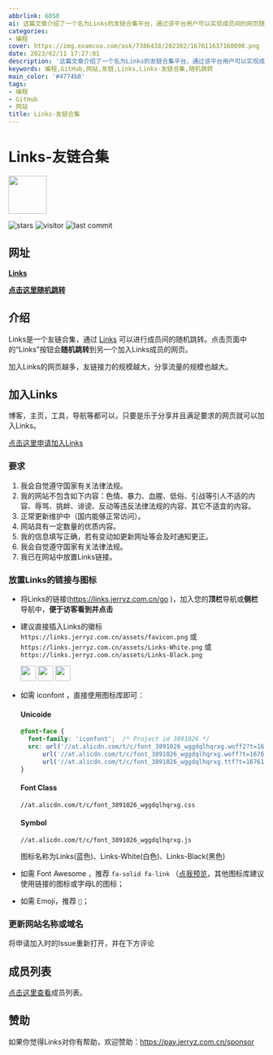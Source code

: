```yaml
---
abbrlink: 6050
ai: 这篇文章介绍了一个名为Links的友链合集平台，通过该平台用户可以实现成员间的网页随机跳转，以增加友链接力和分享流量。文章详细阐述了如何加入Links，包括提交申请的链接、加入的要求、如何在网站中放置Links链接与图标，并提供了具体的代码和图标资源。同时，还提到了如何更新网站名称或域名，并邀请读者查看成员列表。最后，文章提供了赞助链接，鼓励对Links感兴趣或受益的用户提供赞助支持。
categories:
- 编程
cover: https://img.examcoo.com/ask/7386438/202302/167611637160090.png
date: 2023/02/11 17:27:01
description: '这篇文章介绍了一个名为Links的友链合集平台，通过该平台用户可以实现成员间的网页随机跳转，以增加友链接力和分享流量。文章详细阐述了如何加入Links，包括提交申请的链接、加入的要求、如何在网站中放置Links链接与图标，并提供了具体的代码和图标资源。同时，还提到了如何更新网站名称或域名，并邀请读者查看成员列表。最后，文章提供了赞助链接，鼓励对Links感兴趣或受益的用户提供赞助支持。'
keywords: 编程,GitHub,网站,友链,Links,Links-友链合集,随机跳转
main_color: '#4774b8'
tags:
- 编程
- GitHub
- 网站
title: Links-友链合集
---
```

# Links-友链合集

<img src="https://links.jerryz.com.cn/assets/favicon.png" width="75">

![stars](https://img.shields.io/github/stars/YangguangZhou/Links?style=flat)
![visitor](https://visitor-badge.laobi.icu/badge?page_id=Links)
![last commit](https://shields.io/github/last-commit/YangguangZhou/Links?style=flat)

## 网址

**[Links](https://links.jerryz.com.cn)**

**[点击这里随机跳转](https://links.jerryz.com.cn/go)**

## 介绍

Links是一个友链合集，通过 [Links](https://links.jerryz.com.cn) 可以进行成员间的随机跳转。点击页面中的“Links”按钮会**随机跳转**到另一个加入Links成员的网页。

加入Links的网页越多，友链接力的规模越大，分享流量的规模也越大。

## 加入Links

博客，主页，工具，导航等都可以，只要是乐于分享并且满足要求的网页就可以加入Links。

[点击这里申请加入Links](https://github.com/YangguangZhou/Links/issues/new?assignees=YangguangZhou&labels=申请收录&template=beta.yml)

### 要求

1. 我会自觉遵守国家有关法律法规。
2. 我的网站不包含如下内容：色情、暴力、血腥、低俗、引战等引人不适的内容、辱骂、挑衅、诽谤、反动等违反法律法规的内容、其它不适宜的内容。
3. 正常更新维护中（国内能够正常访问）。
4. 网站具有一定数量的优质内容。
5. 我的信息填写正确，若有变动如更新网址等会及时通知更正。
6. 我会自觉遵守国家有关法律法规。
7. 我已在网站中放置Links链接。

### 放置Links的链接与图标

- 将Links的链接(https://links.jerryz.com.cn/go )，加入您的**顶栏**导航或**侧栏**导航中，**便于访客看到并点击**
- 建议直接插入Links的徽标 `https://links.jerryz.com.cn/assets/favicon.png` 或 `https://links.jerryz.com.cn/assets/Links-White.png` 或 `https://links.jerryz.com.cn/assets/Links-Black.png`

  <img src="https://links.jerryz.com.cn/assets/favicon.png" width="30">
  <img src="https://links.jerryz.com.cn/assets/Links-White.png" width="30">
  <img src="https://links.jerryz.com.cn/assets/Links-Black.png" width="30">
- 如需 iconfont ，直接使用图标库即可：

  #### Unicoide


  ```css
  @font-face {
    font-family: 'iconfont';  /* Project id 3891026 */
    src: url('//at.alicdn.com/t/c/font_3891026_wggdqlhqrxg.woff2?t=1676106315250') format('woff2'),
        url('//at.alicdn.com/t/c/font_3891026_wggdqlhqrxg.woff?t=1676106315250') format('woff'),
        url('//at.alicdn.com/t/c/font_3891026_wggdqlhqrxg.ttf?t=1676106315250') format('truetype');
  }
  ```

  #### Font Class

  ```
  //at.alicdn.com/t/c/font_3891026_wggdqlhqrxg.css
  ```

  #### Symbol

  ```
  //at.alicdn.com/t/c/font_3891026_wggdqlhqrxg.js
  ```

  图标名称为Links(蓝色)、Links-White(白色)、Links-Black(黑色)
- 如需 Font Awesome ，推荐 `fa-solid fa-link` （[点我预览](https://fontawesome.com/icons/link?s=solid&f=classic)，其他图标库建议使用链接的图标或字母L的图标；
- 如需 Emoji，推荐 `🔗`；

### 更新网站名称或域名

将申请加入时的Issue重新打开，并在下方评论

## 成员列表

[点击这里查看](https://github.com/YangguangZhou/Links/blob/master/member.md)成员列表。

## 赞助

如果你觉得Links对你有帮助，欢迎赞助：https://pay.jerryz.com.cn/sponsor

